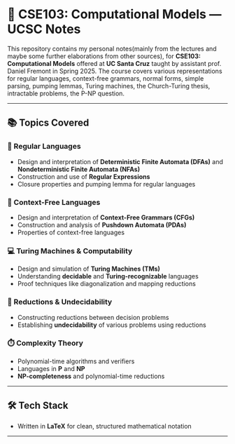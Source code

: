 # 📘 CSE103: Computational Models — UCSC Notes

This repository contains my personal notes(mainly from the lectures and maybe some further elaborations from other sources), for **CSE103: Computational Models** offered at **UC Santa Cruz** taught by assistant prof. Daniel Fremont in Spring 2025. The course covers various representations for regular languages, context-free grammars, normal forms, simple parsing, pumping lemmas, Turing machines, the Church-Turing thesis, intractable problems, the P-NP question.


---

## 📚 Topics Covered

### 🧠 Regular Languages
- Design and interpretation of **Deterministic Finite Automata (DFAs)** and **Nondeterministic Finite Automata (NFAs)**
- Construction and use of **Regular Expressions**
- Closure properties and pumping lemma for regular languages

### 📐 Context-Free Languages
- Design and interpretation of **Context-Free Grammars (CFGs)**
- Construction and analysis of **Pushdown Automata (PDAs)**
- Properties of context-free languages

### 💻 Turing Machines & Computability
- Design and simulation of **Turing Machines (TMs)**
- Understanding **decidable** and **Turing-recognizable** languages
- Proof techniques like diagonalization and mapping reductions

### 🧩 Reductions & Undecidability
- Constructing reductions between decision problems
- Establishing **undecidability** of various problems using reductions

### ⏱️ Complexity Theory
- Polynomial-time algorithms and verifiers
- Languages in **P** and **NP**
- **NP-completeness** and polynomial-time reductions

---

## 🛠️ Tech Stack

- Written in **LaTeX** for clean, structured mathematical notation

---
